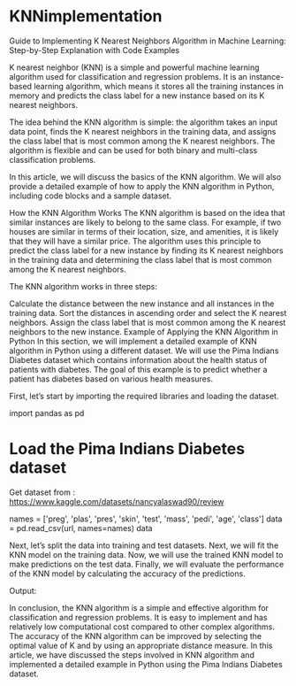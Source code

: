 # KNNimplementation
Guide to Implementing K Nearest Neighbors Algorithm in Machine Learning: Step-by-Step Explanation with Code Examples

K nearest neighbor (KNN) is a simple and powerful machine learning algorithm used for classification and regression problems. It is an instance-based learning algorithm, which means it stores all the training instances in memory and predicts the class label for a new instance based on its K nearest neighbors.

The idea behind the KNN algorithm is simple: the algorithm takes an input data point, finds the K nearest neighbors in the training data, and assigns the class label that is most common among the K nearest neighbors. The algorithm is flexible and can be used for both binary and multi-class classification problems.

In this article, we will discuss the basics of the KNN algorithm. We will also provide a detailed example of how to apply the KNN algorithm in Python, including code blocks and a sample dataset.

How the KNN Algorithm Works
The KNN algorithm is based on the idea that similar instances are likely to belong to the same class. For example, if two houses are similar in terms of their location, size, and amenities, it is likely that they will have a similar price. The algorithm uses this principle to predict the class label for a new instance by finding its K nearest neighbors in the training data and determining the class label that is most common among the K nearest neighbors.

The KNN algorithm works in three steps:

Calculate the distance between the new instance and all instances in the training data.
Sort the distances in ascending order and select the K nearest neighbors.
Assign the class label that is most common among the K nearest neighbors to the new instance.
Example of Applying the KNN Algorithm in Python
In this section, we will implement a detailed example of KNN algorithm in Python using a different dataset. We will use the Pima Indians Diabetes dataset which contains information about the health status of patients with diabetes. The goal of this example is to predict whether a patient has diabetes based on various health measures.

First, let’s start by importing the required libraries and loading the dataset.

import pandas as pd

# Load the Pima Indians Diabetes dataset
Get dataset from : https://www.kaggle.com/datasets/nancyalaswad90/review

names = ['preg', 'plas', 'pres', 'skin', 'test', 'mass', 'pedi', 'age', 'class']
data = pd.read_csv(url, names=names)
data

Next, let’s split the data into training and test datasets.
Next, we will fit the KNN model on the training data.
Now, we will use the trained KNN model to make predictions on the test data.
Finally, we will evaluate the performance of the KNN model by calculating the accuracy of the predictions.

Output:


In conclusion, the KNN algorithm is a simple and effective algorithm for classification and regression problems. It is easy to implement and has relatively low computational cost compared to other complex algorithms. The accuracy of the KNN algorithm can be improved by selecting the optimal value of K and by using an appropriate distance measure. In this article, we have discussed the steps involved in KNN algorithm and implemented a detailed example in Python using the Pima Indians Diabetes dataset.
